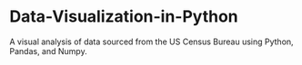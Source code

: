 # Data-Visualization-in-Python
A visual analysis of data sourced from the US Census Bureau using Python, Pandas, and Numpy.
